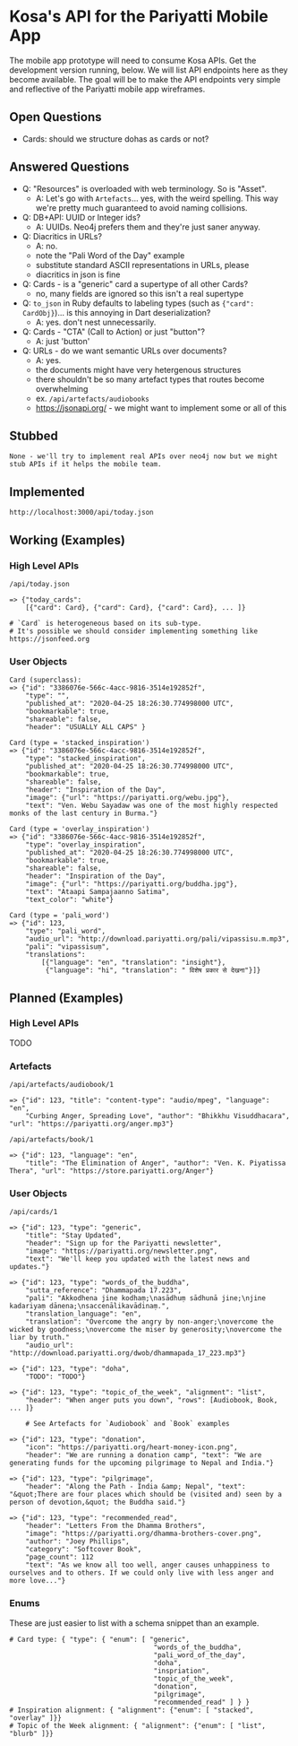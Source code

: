 # Kosa's API for the Pariyatti Mobile App #

The mobile app prototype will need to consume Kosa APIs. Get the development version running, below. 
We will list API endpoints here as they become available. The goal will be to make the API endpoints very 
simple and reflective of the Pariyatti mobile app wireframes.

## Open Questions ##

- Cards: should we structure dohas as cards or not?

## Answered Questions ##

- Q: "Resources" is overloaded with web terminology. So is "Asset".
  - A: Let's go with `Artefacts`... yes, with the weird spelling. This way we're pretty much guaranteed to avoid naming collisions.
- Q: DB+API: UUID or Integer ids?
  - A: UUIDs. Neo4j prefers them and they're just saner anyway.
- Q: Diacritics in URLs?
  - A: no.
  - note the "Pali Word of the Day" example
  - substitute standard ASCII representations in URLs, please
  - diacritics in json is fine
- Q: Cards - is a "generic" card a supertype of all other Cards?
  - no, many fields are ignored so this isn't a real supertype
- Q: `to_json` in Ruby defaults to labeling types (such as `{"card": CardObj}`)... is this annoying in Dart deserialization?
  - A: yes. don't nest unnecessarily.
- Q: Cards - "CTA" (Call to Action) or just "button"?
  - A: just 'button'
- Q: URLs - do we want semantic URLs over documents?
  - A: yes.
  - the documents might have very hetergenous structures
  - there shouldn't be so many artefact types that routes become overwhelming
  - ex. `/api/artefacts/audiobooks`
  - https://jsonapi.org/ - we might want to implement some or all of this

## Stubbed ##

```
None - we'll try to implement real APIs over neo4j now but we might stub APIs if it helps the mobile team.
```

## Implemented ##

```
http://localhost:3000/api/today.json
```

## Working (Examples) ##

### High Level APIs ###

```
/api/today.json

=> {"today_cards":
    [{"card": Card}, {"card": Card}, {"card": Card}, ... ]}

# `Card` is heterogeneous based on its sub-type.
# It's possible we should consider implementing something like https://jsonfeed.org
```

### User Objects ###

```
Card (superclass):
=> {"id": "3386076e-566c-4acc-9816-3514e192852f", 
    "type": "", 
    "published_at": "2020-04-25 18:26:30.774998000 UTC",
    "bookmarkable": true,
    "shareable": false,
    "header": "USUALLY ALL CAPS" }

Card (type = 'stacked_inspiration')
=> {"id": "3386076e-566c-4acc-9816-3514e192852f",
    "type": "stacked_inspiration", 
    "published_at": "2020-04-25 18:26:30.774998000 UTC",
    "bookmarkable": true,
    "shareable": false,
    "header": "Inspiration of the Day",
    "image": {"url": "https://pariyatti.org/webu.jpg"},
    "text": "Ven. Webu Sayadaw was one of the most highly respected monks of the last century in Burma."}

Card (type = 'overlay_inspiration')
=> {"id": "3386076e-566c-4acc-9816-3514e192852f", 
    "type": "overlay_inspiration", 
    "published_at": "2020-04-25 18:26:30.774998000 UTC",
    "bookmarkable": true,
    "shareable": false,
    "header": "Inspiration of the Day",
    "image": {"url": "https://pariyatti.org/buddha.jpg"}, 
    "text": "Ataapi Sampajaanno Satima",
    "text_color": "white"}

Card (type = 'pali_word')
=> {"id": 123,
    "type": "pali_word",
    "audio_url": "http://download.pariyatti.org/pali/vipassisu.m.mp3",
    "pali": "vipassisuṃ",
    "translations":
        [{"language": "en", "translation": "insight"},
         {"language": "hi", "translation": " विशेष प्रकार से देखना"}]}

```

## Planned (Examples) ##

### High Level APIs ###

TODO

### Artefacts ###

```
/api/artefacts/audiobook/1

=> {"id": 123, "title": "content-type": "audio/mpeg", "language": "en", 
    "Curbing Anger, Spreading Love", "author": "Bhikkhu Visuddhacara", "url": "https://pariyatti.org/anger.mp3"}

/api/artefacts/book/1

=> {"id": 123, "language": "en", 
    "title": "The Elimination of Anger", "author": "Ven. K. Piyatissa Thera", "url": "https://store.pariyatti.org/Anger"}
```

### User Objects ###

```
/api/cards/1

=> {"id": 123, "type": "generic",  
    "title": "Stay Updated", 
    "header": "Sign up for the Pariyatti newsletter", 
    "image": "https://pariyatti.org/newsletter.png",
    "text": "We'll keep you updated with the latest news and updates."}

=> {"id": 123, "type": "words_of_the_buddha",  
    "sutta_reference": "Dhammapada 17.223", 
    "pali": "Akkodhena jine kodhaṃ;\nasādhuṃ sādhunā jine;\njine kadariyaṃ dānena;\nsaccenālikavādinaṃ.", 
    "translation_language": "en",
    "translation": "Overcome the angry by non-anger;\novercome the wicked by goodness;\novercome the miser by generosity;\novercome the liar by truth."
    "audio_url": "http://download.pariyatti.org/dwob/dhammapada_17_223.mp3"}

=> {"id": 123, "type": "doha",
    "TODO": "TODO"}

=> {"id": 123, "type": "topic_of_the_week", "alignment": "list", 
    "header": "When anger puts you down", "rows": [Audiobook, Book, ... ]}

    # See Artefacts for `Audiobook` and `Book` examples

=> {"id": 123, "type": "donation", 
    "icon": "https://pariyatti.org/heart-money-icon.png", 
    "header": "We are running a donation camp", "text": "We are generating funds for the upcoming pilgrimage to Nepal and India."}

=> {"id": 123, "type": "pilgrimage", 
    "header": "Along the Path - India &amp; Nepal", "text": "&quot;There are four places which should be (visited and) seen by a person of devotion,&quot; the Buddha said."}

=> {"id": 123, "type": "recommended_read", 
    "header": "Letters From the Dhamma Brothers",
    "image": "https://pariyatti.org/dhamma-brothers-cover.png", 
    "author": "Joey Phillips",
    "category": "Softcover Book",
    "page_count": 112
    "text": "As we know all too well, anger causes unhappiness to ourselves and to others. If we could only live with less anger and more love..."}

```

### Enums ###

These are just easier to list with a schema snippet than an example.

```
# Card type: { "type": { "enum": [ "generic",
                                    "words_of_the_buddha",
                                    "pali_word_of_the_day", 
                                    "doha", 
                                    "inspriation", 
                                    "topic_of_the_week", 
                                    "donation", 
                                    "pilgrimage", 
                                    "recommended_read" ] } }
# Inspiration alignment: { "alignment": {"enum": [ "stacked", "overlay" ]}}
# Topic of the Week alignment: { "alignment": {"enum": [ "list", "blurb" ]}}
```
